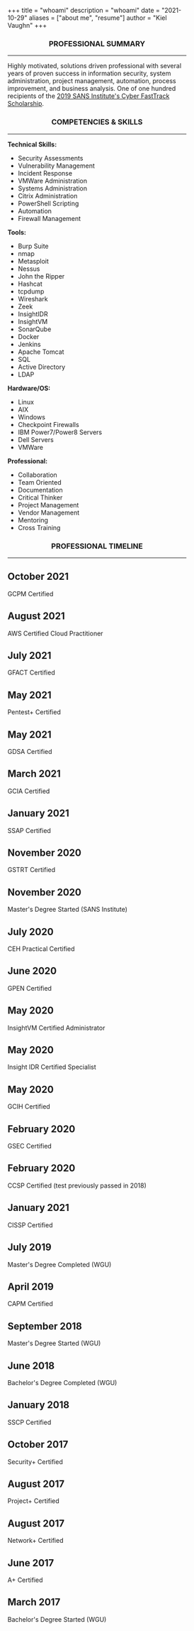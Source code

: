 +++
title = "whoami"
description = "whoami"
date = "2021-10-29"
aliases = ["about me", "resume"]
author = "Kiel Vaughn"
+++

<center><H3>PROFESSIONAL SUMMARY</H3></center><hr>

Highly motivated, solutions driven professional with several years of proven success in information security, system administration, project management, automation, process improvement, and business analysis. One of one hundred recipients of the [2019 SANS Institute's Cyber FastTrack Scholarship](https://medium.com/cyber-fasttrack/scholarships-awarded-to-100-cyber-fasttrack-finalists-287b209630). 

<center><H3>COMPETENCIES & SKILLS</H3></center><HR>

**Technical Skills:** 

- Security Assessments
- Vulnerability Management
- Incident Response
- VMWare Administration
- Systems Administration
- Citrix Administration
- PowerShell Scripting
- Automation
- Firewall Management

**Tools:**

- Burp Suite
- nmap
- Metasploit
- Nessus
- John the Ripper
- Hashcat
- tcpdump
- Wireshark
- Zeek
- InsightIDR
- InsightVM
- SonarQube
- Docker
- Jenkins
- Apache Tomcat
- SQL
- Active Directory 
- LDAP

**Hardware/OS:**

- Linux
- AIX
- Windows
- Checkpoint Firewalls
- IBM Power7/Power8 Servers
- Dell Servers
- VMWare

**Professional:**

- Collaboration
- Team Oriented
- Documentation
- Critical Thinker
- Project Management
- Vendor Management
- Mentoring
- Cross Training

<center><H3>PROFESSIONAL TIMELINE</H3></center><HR>

<head>
<meta name="viewport" content="width=device-width, initial-scale=1.0">
<style>
* {
  box-sizing: border-box;
}

body {
  background-color: #222222;
  font-family: Helvetica, sans-serif;
}

/* The actual timeline (the vertical ruler) */
.timeline {
  position: relative;
  max-width: 1200px;
  margin: 0 auto;
}

/* The actual timeline (the vertical ruler) */
.timeline::after {
  content: '';
  position: absolute;
  width: 6px;
  background-color: #333333;
  top: 0;
  bottom: 0;
  left: 50%;
  margin-left: -3px;
}

/* Container around content */
.container {
  padding: 10px 40px;
  position: relative;
  background-color: inherit;
  width: 50%;
}

/* The circles on the timeline */
.container::after {
  content: '';
  position: absolute;
  width: 25px;
  height: 25px;
  right: -17px;
  background-color: gray;
  border: 4px solid #444444;
  top: 15px;
  border-radius: 50%;
  z-index: 1;
}

/* Place the container to the left */
.left {
  left: 0;
}

/* Place the container to the right */
.right {
  left: 50%;
}

/* Add arrows to the left container (pointing right) */
.left::before {
  content: " ";
  height: 0;
  position: absolute;
  top: 22px;
  width: 0;
  z-index: 1;
  right: 30px;
  border: medium solid white;
  border-width: 10px 0 10px 10px;
  border-color: transparent transparent transparent #ababab;
}

/* Add arrows to the right container (pointing left) */
.right::before {
  content: " ";
  height: 0;
  position: absolute;
  top: 22px;
  width: 0;
  z-index: 1;
  left: 30px;
  border: medium solid white;
  border-width: 10px 10px 10px 0;
  border-color: transparent #ababab transparent transparent;
}

/* Fix the circle for containers on the right side */
.right::after {
  left: -16px;
}

/* The actual content */
.content {
  padding: 20px 30px;
  background-color: #ababab;
  position: relative;
  border-radius: 6px;
}

/* Media queries - Responsive timeline on screens less than 600px wide */
@media screen and (max-width: 600px) {
  /* Place the timelime to the left */
  .timeline::after {
  left: 31px;
  }
  
  /* Full-width containers */
  .container {
  width: 100%;
  padding-left: 70px;
  padding-right: 25px;
  }
  
  /* Make sure that all arrows are pointing leftwards */
  .container::before {
  left: 60px;
  border: medium solid white;
  border-width: 10px 10px 10px 0;
  border-color: transparent #ababab transparent transparent;
  }

  /* Make sure all circles are at the same spot */
  .left::after, .right::after {
  left: 15px;
  }
  
  /* Make all right containers behave like the left ones */
  .right {
  left: 0%;
  }
}
</style>
</head>


<div class="timeline">
  <div class="container left">
    <div class="content">
      <h2>October 2021</h2>
      <p>GCPM Certified</p>
    </div>
  </div>
  <div class="container right">
    <div class="content">
      <h2>August 2021</h2>
      <p>AWS Certified Cloud Practitioner</p>
    </div>
  </div>
  <div class="container left">
    <div class="content">
      <h2>July 2021</h2>
      <p>GFACT Certified</p>
    </div>
  </div>
  <div class="container right">
    <div class="content">
      <h2>May 2021</h2>
      <p>Pentest+ Certified</p>
    </div>
  </div>
  <div class="container left">
    <div class="content">
      <h2>May 2021</h2>
      <p>GDSA Certified</p>
    </div>
  </div>
  <div class="container right">
    <div class="content">
      <h2>March 2021</h2>
      <p>GCIA Certified</p>
    </div>
  </div>

  <div class="container left">
    <div class="content">
      <h2>January 2021</h2>
      <p>SSAP Certified</p>
    </div>
  </div>
  <div class="container right">
    <div class="content">
      <h2>November 2020</h2>
      <p>GSTRT Certified</p>
    </div>
  </div>

  <div class="container left">
    <div class="content">
      <h2>November 2020</h2>
      <p>Master's Degree Started (SANS Institute)</p>
    </div>
  </div>
  <div class="container right">
    <div class="content">
      <h2>July 2020</h2>
      <p>CEH Practical Certified</p>
    </div>
  </div>

  <div class="container left">
    <div class="content">
      <h2>June 2020</h2>
      <p>GPEN Certified</p>
    </div>
  </div>
  <div class="container right">
    <div class="content">
      <h2>May 2020</h2>
      <p>InsightVM Certified Administrator</p>
    </div>
  </div>

  <div class="container left">
    <div class="content">
      <h2>May 2020</h2>
      <p>Insight IDR Certified Specialist</p>
    </div>
  </div>
  <div class="container right">
    <div class="content">
      <h2>May 2020</h2>
      <p>GCIH Certified</p>
    </div>
  </div>

  <div class="container left">
    <div class="content">
      <h2>February 2020</h2>
      <p>GSEC Certified</p>
    </div>
  </div>
  <div class="container right">
    <div class="content">
      <h2>February 2020</h2>
      <p>CCSP Certified (test previously passed in 2018)</p>
    </div>
  </div>

  <div class="container left">
    <div class="content">
      <h2>January 2021</h2>
      <p>CISSP Certified</p>
    </div>
  </div>
  <div class="container right">
    <div class="content">
      <h2>July 2019</h2>
      <p>Master's Degree Completed (WGU)</p>
    </div>
  </div>

  <div class="container left">
    <div class="content">
      <h2>April 2019</h2>
      <p>CAPM Certified</p>
    </div>
  </div>
  <div class="container right">
    <div class="content">
      <h2>September 2018</h2>
      <p>Master's Degree Started (WGU)</p>
    </div>
  </div>

  <div class="container left">
    <div class="content">
      <h2>June 2018</h2>
      <p>Bachelor's Degree Completed (WGU)</p>
    </div>
  </div>
  <div class="container right">
    <div class="content">
      <h2>January 2018</h2>
      <p>SSCP Certified</p>
    </div>
  </div>

  <div class="container left">
    <div class="content">
      <h2>October 2017</h2>
      <p>Security+ Certified</p>
    </div>
  </div>
  <div class="container right">
    <div class="content">
      <h2>August 2017</h2>
      <p>Project+ Certified</p>
    </div>
  </div>

  <div class="container left">
    <div class="content">
      <h2>August 2017</h2>
      <p>Network+ Certified</p>
    </div>
  </div>
  <div class="container right">
    <div class="content">
      <h2>June 2017</h2>
      <p>A+ Certified</p>
    </div>
  </div>

  <div class="container left">
    <div class="content">
      <h2>March 2017</h2>
      <p>Bachelor's Degree Started (WGU)</p>
    </div>
  </div>
</div>
